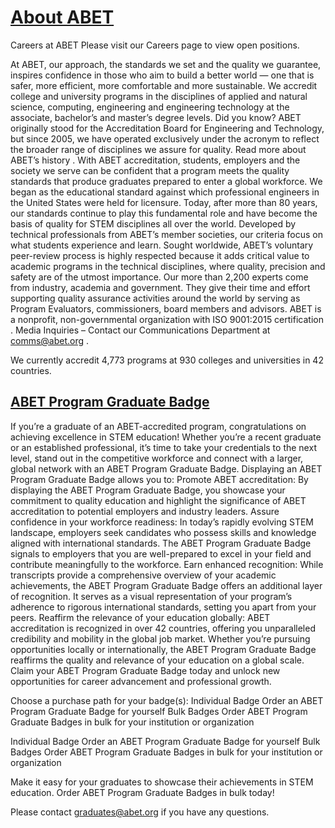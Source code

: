 # [About ABET](https://www.abet.org/about-abet/)

Careers at ABET
Please visit our
Careers page
to view open positions.

At ABET, our approach, the standards we set and the quality we guarantee, inspires confidence in those who aim to build a better world — one that is safer, more efficient, more comfortable and more sustainable.
We accredit college and university programs in the disciplines of applied and natural science, computing, engineering and engineering technology at the associate, bachelor’s and master’s degree levels.
Did you know?
ABET originally stood for the Accreditation Board for Engineering and Technology, but since 2005, we have operated exclusively under the acronym to reflect the broader range of disciplines we assure for quality.
Read more about ABET’s history
.
With ABET accreditation, students, employers and the society we serve can be confident that a program meets the quality standards that produce graduates prepared to enter a global workforce.
We began as the educational standard against which professional engineers in the United States were held for licensure. Today, after more than 80 years, our standards continue to play this fundamental role and have become the basis of quality for STEM disciplines all over the world.
Developed by technical professionals from ABET’s member societies, our criteria focus on what students experience and learn. Sought worldwide, ABET’s voluntary peer-review process is highly respected because it adds critical value to academic programs in the technical disciplines, where quality, precision and safety are of the utmost importance.
Our more than 2,200 experts come from industry, academia and government. They give their time and effort supporting quality assurance activities around the world by serving as Program Evaluators, commissioners, board members and advisors.
ABET is a nonprofit, non-governmental organization with
ISO 9001:2015 certification
.
Media Inquiries
– Contact our Communications Department at
comms@abet.org
.

We currently accredit 4,773 programs at 930 colleges and universities in 42 countries.

## [ABET Program Graduate Badge](https://www.abet.org/accreditation/abet-program-graduate-badge/)

If you’re a graduate of an ABET-accredited program, congratulations on achieving excellence in STEM education! Whether you’re a recent graduate or an established professional, it’s time to take your credentials to the next level, stand out in the competitive workforce and connect with a larger, global network with an ABET Program Graduate Badge.
Displaying an ABET Program Graduate Badge allows you to:
Promote ABET accreditation:
By displaying the ABET Program Graduate Badge, you showcase your commitment to quality education and highlight the significance of ABET accreditation to potential employers and industry leaders.
Assure confidence in your workforce readiness:
In today’s rapidly evolving STEM landscape, employers seek candidates who possess skills and knowledge aligned with international standards. The ABET Program Graduate Badge signals to employers that you are well-prepared to excel in your field and contribute meaningfully to the workforce.
Earn enhanced recognition:
While transcripts provide a comprehensive overview of your academic achievements, the ABET Program Graduate Badge offers an additional layer of recognition. It serves as a visual representation of your program’s adherence to rigorous international standards, setting you apart from your peers.
Reaffirm the relevance of your education globally:
ABET accreditation is recognized in over 42 countries, offering you unparalleled credibility and mobility in the global job market. Whether you’re pursuing opportunities locally or internationally, the ABET Program Graduate Badge reaffirms the quality and relevance of your education on a global scale.
Claim your ABET Program Graduate Badge today and unlock new opportunities for career advancement and professional growth.

Choose a purchase path for your badge(s):
Individual Badge
Order an ABET Program Graduate Badge for yourself
Bulk Badges
Order ABET Program Graduate Badges in bulk for your institution or organization

Individual Badge
Order an ABET Program Graduate Badge for yourself
Bulk Badges
Order ABET Program Graduate Badges in bulk for your institution or organization

Make it easy for your graduates to showcase their achievements in STEM education. Order ABET Program Graduate Badges in bulk today!

Please contact
graduates@abet.org
if you have any questions.